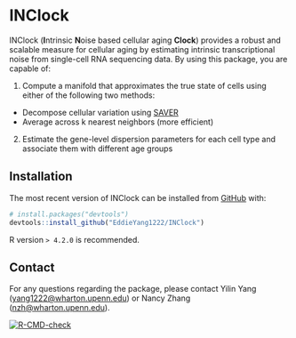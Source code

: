 # INClock
INClock (**I**ntrinsic **N**oise based cellular aging **Clock**) provides a robust and scalable measure for cellular aging by estimating intrinsic transcriptional noise from single-cell RNA sequencing data. By using this package, you are capable of:

1. Compute a manifold that approximates the true state of cells using either of the following two methods:
  + Decompose cellular variation using [SAVER](https://mohuangx.github.io/SAVER/)
  + Average across k nearest neighbors (more efficient)
2. Estimate the gene-level dispersion parameters for each cell type and associate them with different age groups

## Installation

The most recent version of INClock can be installed from [GitHub](https://github.com/EddieYang1222/INClock) with:

``` r
# install.packages("devtools")
devtools::install_github("EddieYang1222/INClock")
```

R version `> 4.2.0` is recommended.

## Contact

For any questions regarding the package, please contact Yilin Yang (yang1222@wharton.upenn.edu) or Nancy Zhang (nzh@wharton.upenn.edu).

<!-- badges: start -->
[![R-CMD-check](https://github.com/EddieYang1222/INClock/actions/workflows/R-CMD-check.yaml/badge.svg)](https://github.com/EddieYang1222/INClock/actions/workflows/R-CMD-check.yaml)
<!-- badges: end -->
